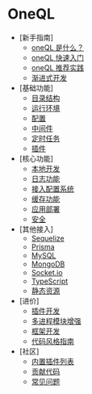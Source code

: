 # OneQL

* [新手指南]
    * [oneQL 是什么？](guide/intro.md)
    * [oneQL 快速入门](guide/quickstart.md)
    * [oneQL 推荐实践](guide/recommend.md)
    * [渐进式开发](functional/progressive.md)
* [基础功能]
    * [目录结构](functional/dirtree.md)
    * [运行环境](functional/env.md)
    * [配置](functional/config.md)
    * [中间件](functional/middleware.md)
    * [定时任务](functional/schedule.md)
    * [插件](extend/extend.md)
* [核心功能]
    * [本地开发](utils/dev.md)
    * [日志功能](utils/xconfig.md)
    * [接入配置系统](utils/xlog.md)
    * [缓存功能](utils/redis.md)
    * [应用部署](utils/redis.md)
    * [安全](utils/redis.md)
* [其他接入]
    * [Sequelize](utils/sequelize.md)
    * [Prisma](utils/prisma.md)
    * [MySQL](utils/xconfig.md)
    * [MongoDB](utils/xlog.md)
    * [Socket.io](utils/redis.md)
    * [TypeScript](utils/redis.md)
    * [静态资源](utils/redis.md)
* [进价]
    * [插件开发](utils/xconfig.md)
    * [多进程模块增强](utils/xlog.md)
    * [框架开发](utils/redis.md)
    * [代码风格指南](utils/redis.md)
* [社区]
    * [内置插件列表](utils/xconfig.md)
    * [贡献代码](utils/xlog.md)
    * [常见问题](utils/redis.md)